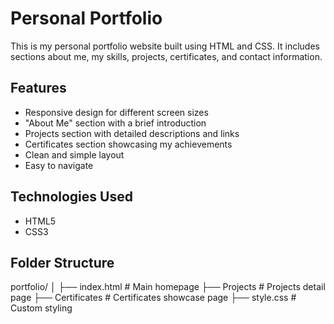 # Personal Portfolio

This is my personal portfolio website built using HTML and CSS. It includes sections about me, my skills, projects, certificates, and contact information.

## Features

- Responsive design for different screen sizes
- "About Me" section with a brief introduction
- Projects section with detailed descriptions and links
- Certificates section showcasing my achievements
- Clean and simple layout
- Easy to navigate

## Technologies Used

- HTML5
- CSS3

## Folder Structure
portfolio/
│
├── index.html # Main homepage
├── Projects # Projects detail page
├── Certificates # Certificates showcase page
├── style.css # Custom styling
